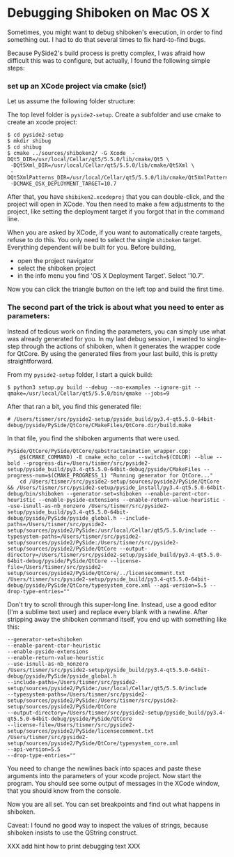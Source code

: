 # Debugging Shiboken on Mac OS X

Sometimes, you might want to debug shiboken's execution, in order to find something out.
I had to do that several times to fix hard-to-find bugs.

Because PySide2's build process is pretty complex, I was afraid how difficult this was to configure, but actually, I found the following simple steps:

### set up an XCode project via cmake (sic!)
 
Let us assume the following folder structure:

The top level folder is `pyside2-setup`. Create a subfolder and use cmake to create an xcode project:
```
$ cd pyside2-setup
$ mkdir shibug
$ cd shibug
$ cmake ../sources/shiboken2/ -G Xcode  -DQt5_DIR=/usr/local/Cellar/qt5/5.5.0/lib/cmake/Qt5 \
 -DQt5Xml_DIR=/usr/local/Cellar/qt5/5.5.0/lib/cmake/Qt5Xml \
 -DQt5XmlPatterns_DIR=/usr/local/Cellar/qt5/5.5.0/lib/cmake/Qt5XmlPatterns
 -DCMAKE_OSX_DEPLOYMENT_TARGET=10.7
```
After that, you have `shibiken2.xcodeproj` that you can double-click, and the project will open in XCode.
You then need to make a few adjustments to the project, like setting the deployment target if you forgot that
in the command line.

When you are asked by XCode, if you want to automatically create targets, refuse to do this. You only need to select
the single `shiboken` target. Everything dependent will be built for you. Before building,

- open the project navigator
- select the shiboken project
- in the info menu you find 'OS X Deployment Target'. Select '10.7'.

Now you can click the triangle button on the left top and build the first time.

### The second part of the trick is about what you need to enter as parameters:

Instead of tedious work on finding the parameters, you can simply use what was already generated for you. In my last debug session, I wanted to single-step through the actions of shiboken, when it generates the wrapper code for QtCore. By using the generated files from your last build, this is pretty straightforward.

From my `pyside2-setup` folder, I start a quick build:
```
$ python3 setup.py build --debug --no-examples --ignore-git --qmake=/usr/local/Cellar/qt5/5.5.0/bin/qmake --jobs=9
```
After that ran a bit, you find this generated file:
```
# /Users/tismer/src/pyside2-setup/pyside_build/py3.4-qt5.5.0-64bit-debug/pyside/PySide/QtCore/CMakeFiles/QtCore.dir/build.make
```
In that file, you find the shiboken arguments that were used.

```
PySide/QtCore/PySide/QtCore/qabstractanimation_wrapper.cpp:
    @$(CMAKE_COMMAND) -E cmake_echo_color --switch=$(COLOR) --blue --bold --progress-dir=/Users/tismer/src/pyside2-setup/pyside_build/py3.4-qt5.5.0-64bit-debug/pyside/CMakeFiles --progress-num=$(CMAKE_PROGRESS_1) "Running generator for QtCore..."
    cd /Users/tismer/src/pyside2-setup/sources/pyside2/PySide/QtCore && /Users/tismer/src/pyside2-setup/pyside_install/py3.4-qt5.5.0-64bit-debug/bin/shiboken --generator-set=shiboken --enable-parent-ctor-heuristic --enable-pyside-extensions --enable-return-value-heuristic --use-isnull-as-nb_nonzero /Users/tismer/src/pyside2-setup/pyside_build/py3.4-qt5.5.0-64bit-debug/pyside/PySide/pyside_global.h --include-paths=/Users/tismer/src/pyside2-setup/sources/pyside2/PySide:/usr/local/Cellar/qt5/5.5.0/include --typesystem-paths=/Users/tismer/src/pyside2-setup/sources/pyside2/PySide:/Users/tismer/src/pyside2-setup/sources/pyside2/PySide/QtCore --output-directory=/Users/tismer/src/pyside2-setup/pyside_build/py3.4-qt5.5.0-64bit-debug/pyside/PySide/QtCore --license-file=/Users/tismer/src/pyside2-setup/sources/pyside2/PySide/QtCore/../licensecomment.txt /Users/tismer/src/pyside2-setup/pyside_build/py3.4-qt5.5.0-64bit-debug/pyside/PySide/QtCore/typesystem_core.xml --api-version=5.5 --drop-type-entries=""
```
Don't try to scroll through this super-long line. Instead, use a good editor (I'm a sublime text user) and replace every blank with a newline. After stripping away the shiboken command itself, you end up with something like this:
```
--generator-set=shiboken
--enable-parent-ctor-heuristic
--enable-pyside-extensions
--enable-return-value-heuristic
--use-isnull-as-nb_nonzero
/Users/tismer/src/pyside2-setup/pyside_build/py3.4-qt5.5.0-64bit-debug/pyside/PySide/pyside_global.h
--include-paths=/Users/tismer/src/pyside2-setup/sources/pyside2/PySide:/usr/local/Cellar/qt5/5.5.0/include
--typesystem-paths=/Users/tismer/src/pyside2-setup/sources/pyside2/PySide:/Users/tismer/src/pyside2-setup/sources/pyside2/PySide/QtCore
--output-directory=/Users/tismer/src/pyside2-setup/pyside_build/py3.4-qt5.5.0-64bit-debug/pyside/PySide/QtCore
--license-file=/Users/tismer/src/pyside2-setup/sources/pyside2/PySide/licensecomment.txt
/Users/tismer/src/pyside2-setup/sources/pyside2/PySide/QtCore/typesystem_core.xml
--api-version=5.5
--drop-type-entries=""
```
You need to change the newlines back into spaces and paste these arguments into the parameters of your xcode project. Now start the program. You should see some output of messages in the XCode window, that you should know from the console.

Now you are all set. You can set breakpoints and find out what happens in shiboken.

Caveat: I found no good way to inspect the values of strings, because shiboken insists to use the QString construct.

XXX add hint how to print debugging text XXX
